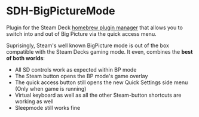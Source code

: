 # SDH-BigPictureMode
Plugin for the Steam Deck [homebrew plugin manager](https://github.com/SteamDeckHomebrew/PluginLoader) that allows you to switch into and out of Big Picture via the quick access menu.

Suprisingly, Steam's well known BigPicture mode is out of the box compatible with the Steam Decks gaming mode. It even, combines the **best of both worlds**:
- All SD controls work as expected within BP mode
- The Steam button opens the BP mode's game overlay
- The quick access button still opens the new Quick Settings side menu (Only when game is running)
- Virtual keyboard as well as all the other Steam-button shortcuts are working as well
- Sleepmode still works fine
